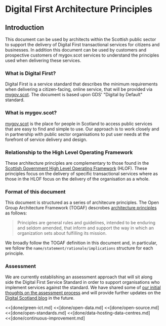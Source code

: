 # Digital First Architecture Principles

<!--toc max2-->


## Introduction

This document can be used by architects within the Scottish public sector to support the delivery of Digital First transactional services for citizens and businesses. In addition this document can be used by customers and prospective customers of mygov.scot services to understand the principles used when delivering these services.

### What is Digital First?

Digital First is a service standard that describes the minimum requirements when delivering a citizen-facing, online service, that will be provided via [mygov.scot](https://www.mygov.scot/). The document is based upon GDS' "Digital by Default" standard.

### What is mygov.scot?

[mygov.scot](https://www.mygov.scot) is the place for people in Scotland to access public services that are easy to find and simple to use. Our approach is to work closely and in partnership with public sector organisations to put user needs at the forefront of service delivery and design.

### Relationship to the High Level Operating Framework

These architecture principles are complementary to those found in the [Scottish Government High Level Operating Framework](http://www.scotland.gov.uk/Topics/Economy/digital/digitalservices/HLOF) (HLOF). These principles focus on the delivery of specific transactional services where as those in the HLOF focus on the delivery of the organisation as a whole.

### Format of this document

This document is structured as a series of architecure principles. The Open Group Architecture Framework (TOGAF) descrobes [architecture principles](http://pubs.opengroup.org/architecture/togaf9-doc/arch/chap23.html) as follows:

> Principles are general rules and guidelines, intended to be enduring and seldom amended, that inform and support the way in which an organization sets about fulfilling its mission.

We broadly follow the TOGAF definition in this document and, in particular, we follow the `name/statement/rationale/implications` structure for each principle.

### Assessment

We are currently establishing an assessment approach that will sit along side the Digital First Service Standard in order to support organisations who implement services against the standard. We have shared some of [our initial thoughts on the assessment process](http://blogs.scotland.gov.uk/digital/2016/05/12/putting-people-at-the-heart-of-digital-public-services/) and will provide further updates on the [Digital Scotland blog](http://blogs.scotland.gov.uk/digital/) in the future.


<<[done/green-ict.md]
<<[done/open-data.md]
<<[done/open-source.md]
<<[done/open-standards.md]
<<[done/data-hosting-data-centres.md]
<<[done/continuous-improvement.md]
